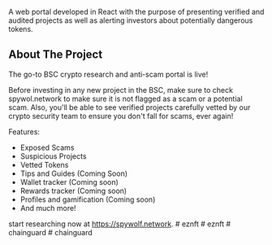 A web portal developed in React with the purpose of presenting verified and audited projects as well as alerting investors about potentially dangerous tokens. 

## About The Project

The go-to BSC crypto research and anti-scam portal is live!

Before investing in any new project in the BSC, make sure to check spywol.network to make sure it is not flagged as a scam or a potential scam. Also, you'll be able to see verified projects carefully vetted by our crypto security team to ensure you don't fall for scams, ever again!

Features:
- Exposed Scams
- Suspicious Projects
- Vetted Tokens
- Tips and Guides (Coming Soon)
- Wallet tracker (Coming soon)
- Rewards tracker  (Coming soon)
- Profiles and gamification  (Coming soon)
- And much more!

start researching now at https://spywolf.network. 
#   e z n f t  
 #   e z n f t  
 #   c h a i n g u a r d  
 #   c h a i n g u a r d  
 
